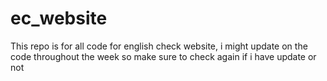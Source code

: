# ec_website
This repo is for all code for english check website, i might update on the code throughout the week so make sure to check again if i have update or not
